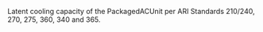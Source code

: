 Latent cooling capacity of the PackagedACUnit per ARI Standards 210/240, 270, 275, 360, 340 and 365.